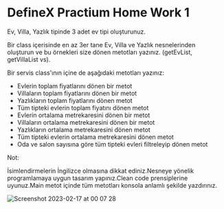 # DefineX Practium Home Work 1

Ev, Villa, Yazlık tipinde 3 adet ev tipi oluşturunuz.

Bir class içerisinde en az 3er tane Ev, Villa ve Yazlık nesnelerinden oluşturun ve bu örnekleri size dönen metotları yazınız. (getEvList, getVillaList vs).

Bir servis class'ının içine de aşağıdaki metotları yazınız:

- Evlerin toplam fiyatlarını dönen bir metot
- Villaların toplam fiyatlarını dönen bir metot
- Yazlıkların toplam fiyatlarını dönen metot
- Tüm tipteki evlerin toplam fiyatını dönen metot
- Evlerin ortalama metrekaresini dönen bir metot
- Villaların ortalama metrekaresini dönen bir metot
- Yazlıkların ortalama metrekaresini dönen metot
- Tüm tipteki evlerin ortalama metrekaresini dönen metot
- Oda ve salon sayısına göre tüm tipteki evleri filtreleyip dönen metot

Not:

İsimlendirmelerin İngilizce olmasına dikkat ediniz.Nesneye yönelik programlamaya uygun tasarım yapınız.Clean code prensiplerine uyunuz.Main metot içinde tüm metotları konsola anlamlı şekilde yazdırınız.

![Screenshot 2023-02-17 at 00 07 28](https://user-images.githubusercontent.com/69505917/219487253-76a4aa4e-4491-4fc8-b3ec-440db568889e.png)

